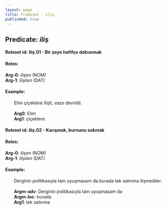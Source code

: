 ```yaml
---
layout: page
title: Frameset - iliş
published: true
---
```

<h2>Predicate: <i>iliş</i></h2>
<h4>Roleset id: iliş.01 - Bir şeye hafifçe dokunmak<br>
<h4>Roles:</h4>
<b>Arg-0</b>: <i>ilişen</i>  (NOM) <br>
<b>Arg-1</b>: <i>ilişilen</i>  (DAT) <br>
<h4>Example:</h4>
&emsp;&emsp;Elim çiçeklere ilişti, vazo devrildi.<br><br>
&emsp;&emsp;<b>Arg0</b>:  Elim<br>
&emsp;&emsp;<b>Arg1</b>:  çiçeklere<br>

<h4>Roleset id: iliş.02 - Karışmak, burnunu sokmak<br>
<h4>Roles:</h4>
<b>Arg-0</b>: <i>ilişen</i>  (NOM) <br>
<b>Arg-1</b>: <i>ilişilen</i>  (DAT) <br>
<h4>Example:</h4>
&emsp;&emsp;Derginin politikasıyla tam uyuşmasam da burada tek satırıma ilişmediler.<br><br>
&emsp;&emsp;<b>Argm-adv</b>:  Derginin politikasıyla tam uyuşmasam da<br>
&emsp;&emsp;<b>Argm-loc</b>:  burada<br>
&emsp;&emsp;<b>Arg1</b>:  tek satırıma<br>

